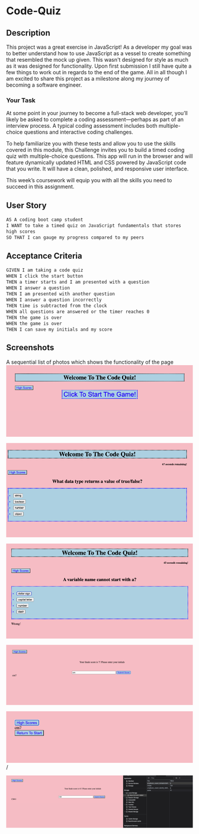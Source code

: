 # Code-Quiz

## Description

This project was a great exercise in JavaScript! As a developer my goal was to better understand how to use JavaScript as a vessel to create something that resembled the mock up given. This wasn't designed for style as much as it was designed for functionality. Upon first submission I still have quite a few things to work out in regards to the end of the game. All in all though I am excited to share this project as a milestone along my journey of becoming a software engineer.

### Your Task

At some point in your journey to become a full-stack web developer, you’ll likely be asked to complete a coding assessment&mdash;perhaps as part of an interview process. A typical coding assessment includes both multiple-choice questions and interactive coding challenges.

To help familiarize you with these tests and allow you to use the skills covered in this module, this Challenge invites you to build a timed coding quiz with multiple-choice questions. This app will run in the browser and will feature dynamically updated HTML and CSS powered by JavaScript code that you write. It will have a clean, polished, and responsive user interface.

This week’s coursework will equip you with all the skills you need to succeed in this assignment.

## User Story

```
AS A coding boot camp student
I WANT to take a timed quiz on JavaScript fundamentals that stores high scores
SO THAT I can gauge my progress compared to my peers
```

## Acceptance Criteria

```
GIVEN I am taking a code quiz
WHEN I click the start button
THEN a timer starts and I am presented with a question
WHEN I answer a question
THEN I am presented with another question
WHEN I answer a question incorrectly
THEN time is subtracted from the clock
WHEN all questions are answered or the timer reaches 0
THEN the game is over
WHEN the game is over
THEN I can save my initials and my score
```

## Screenshots

A sequential list of photos which shows the functionality of the page
![Start Page](Assets/images/screenshot1.png)

![Questions](Assets/images/screenshot2.png)

![Questions Continued](Assets/images/screenshot3.png)

![End Game screenshot](Assets/images/screenshot4.png)

![High scores](Assets/images/screenshot5.png)/

![Local Storage](Assets/images/screenshot6.png)
